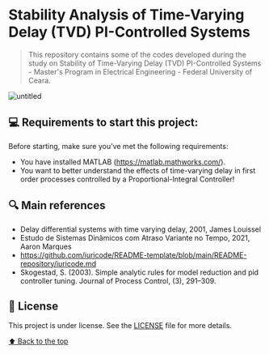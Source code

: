 # Stability Analysis of Time-Varying Delay (TVD) PI-Controlled Systems

> This repository contains some of the codes developed during the study on Stability of Time-Varying Delay (TVD) PI-Controlled Systems - Master's Program in Electrical Engineering - Federal University of Ceara.

![untitled](https://user-images.githubusercontent.com/68541168/167724867-d1f79b6c-f40d-4ba4-b11c-27ccb2eddb36.png)

## 💻 Requirements to start this project:

Before starting, make sure you've met the following requirements:
* You have installed MATLAB (https://matlab.mathworks.com/).
* You want to better understand the effects of time-varying delay in first order processes controlled by a Proportional-Integral Controller!

## 🔍 Main references

* Delay differential systems with time varying delay, 2001, James Louissel
* Estudo de Sistemas Dinâmicos com Atraso Variante no Tempo, 2021, Aaron Marques
* https://github.com/iuricode/README-template/blob/main/README-repository/iuricode.md
* Skogestad, S. (2003). Simple analytic rules for model reduction and pid controller tuning. Journal of Process Control, (3), 291–309.

## 📝 License

This project is under license. See the [LICENSE](LICENSE) file for more details.

[⬆ Back to the top](https://github.com/aaronmqs/TVD#stability-analysis-of-time-varying-delay-tvd-pi-controlled-systems)<br>
